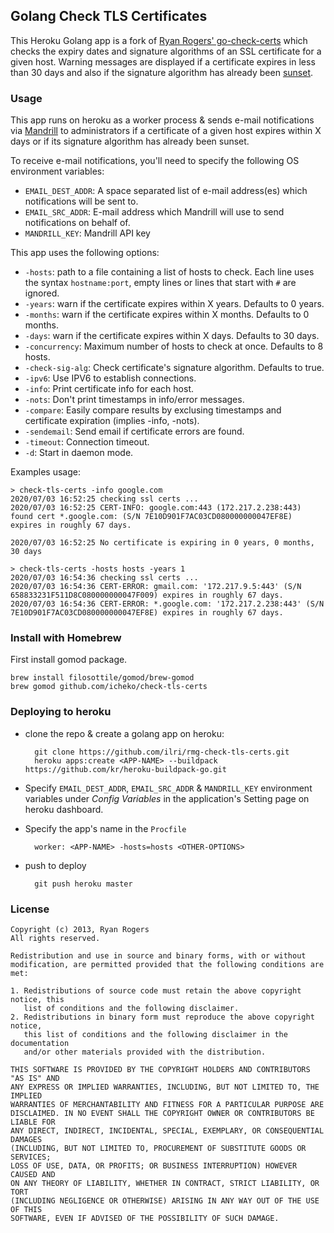 ## Golang Check TLS Certificates

This Heroku Golang app is a fork of [Ryan Rogers' go-check-certs](https://github.com/timewasted/go-check-certs) which checks the expiry dates and signature algorithms of an SSL certificate for a given host.
Warning messages are displayed if a certificate expires in less than 30 days and also if the signature algorithm has already been [sunset](http://googleonlinesecurity.blogspot.com/2014/09/gradually-sunsetting-sha-1.html).


### Usage

This app runs on heroku as a worker process & sends e-mail notifications via [Mandrill](http://mandrill.com/) to administrators if a certificate of a given host expires within X days or if its signature algorithm has already been sunset.

To receive e-mail notifications, you'll need to specify the following OS environment variables:
- `EMAIL_DEST_ADDR`: A space separated list of e-mail address(es) which notifications will be sent to.
- `EMAIL_SRC_ADDR`: E-mail address which Mandrill will use to send notifications on behalf of.
- `MANDRILL_KEY`: Mandrill API key

This app uses the following options:
- `-hosts`: path to a file containing a list of hosts to check. Each line uses the syntax `hostname:port`, empty lines or lines that start with `#` are ignored.
- `-years`: warn if the certificate expires within X years. Defaults to 0 years.
- `-months`: warn if the certificate expires within X months. Defaults to 0 months.
- `-days`: warn if the certificate expires within X days. Defaults to 30 days.
- `-concurrency`: Maximum number of hosts to check at once. Defaults to 8 hosts.
- `-check-sig-alg`: Check certificate's signature algorithm. Defaults to true.
- `-ipv6`: Use IPV6 to establish connections.
- `-info`: Print certificate info for each host.
- `-nots`: Don't print timestamps in info/error messages.
- `-compare`: Easily compare results by exclusing timestamps and certificate expiration (implies -info, -nots).
- `-sendemail`: Send email if certificate errors are found.
- `-timeout`: Connection timeout.
- `-d`: Start in daemon mode.

Examples usage:
```
> check-tls-certs -info google.com
2020/07/03 16:52:25 checking ssl certs ...
2020/07/03 16:52:25 CERT-INFO: google.com:443 (172.217.2.238:443) found cert *.google.com: (S/N 7E10D901F7AC03CD080000000047EF8E) expires in roughly 67 days.

2020/07/03 16:52:25 No certificate is expiring in 0 years, 0 months, 30 days
```
```
> check-tls-certs -hosts hosts -years 1
2020/07/03 16:54:36 checking ssl certs ...
2020/07/03 16:54:36 CERT-ERROR: gmail.com: '172.217.9.5:443' (S/N 658833231F511D8C080000000047F009) expires in roughly 67 days.
2020/07/03 16:54:36 CERT-ERROR: *.google.com: '172.217.2.238:443' (S/N 7E10D901F7AC03CD080000000047EF8E) expires in roughly 67 days.
```

### Install with Homebrew

First install gomod package.
```
brew install filosottile/gomod/brew-gomod
brew gomod github.com/icheko/check-tls-certs
```

### Deploying to heroku
- clone the repo & create a golang app on heroku:

        git clone https://github.com/ilri/rmg-check-tls-certs.git
        heroku apps:create <APP-NAME> --buildpack https://github.com/kr/heroku-buildpack-go.git

- Specify `EMAIL_DEST_ADDR`, `EMAIL_SRC_ADDR` & `MANDRILL_KEY` environment variables under _Config Variables_ in the application's Setting page on heroku dashboard.
- Specify the app's name in the `Procfile`

        worker: <APP-NAME> -hosts=hosts <OTHER-OPTIONS>
- push to deploy

        git push heroku master



### License
```
Copyright (c) 2013, Ryan Rogers
All rights reserved.

Redistribution and use in source and binary forms, with or without
modification, are permitted provided that the following conditions are met: 

1. Redistributions of source code must retain the above copyright notice, this
   list of conditions and the following disclaimer. 
2. Redistributions in binary form must reproduce the above copyright notice,
   this list of conditions and the following disclaimer in the documentation
   and/or other materials provided with the distribution. 

THIS SOFTWARE IS PROVIDED BY THE COPYRIGHT HOLDERS AND CONTRIBUTORS "AS IS" AND
ANY EXPRESS OR IMPLIED WARRANTIES, INCLUDING, BUT NOT LIMITED TO, THE IMPLIED
WARRANTIES OF MERCHANTABILITY AND FITNESS FOR A PARTICULAR PURPOSE ARE
DISCLAIMED. IN NO EVENT SHALL THE COPYRIGHT OWNER OR CONTRIBUTORS BE LIABLE FOR
ANY DIRECT, INDIRECT, INCIDENTAL, SPECIAL, EXEMPLARY, OR CONSEQUENTIAL DAMAGES
(INCLUDING, BUT NOT LIMITED TO, PROCUREMENT OF SUBSTITUTE GOODS OR SERVICES;
LOSS OF USE, DATA, OR PROFITS; OR BUSINESS INTERRUPTION) HOWEVER CAUSED AND
ON ANY THEORY OF LIABILITY, WHETHER IN CONTRACT, STRICT LIABILITY, OR TORT
(INCLUDING NEGLIGENCE OR OTHERWISE) ARISING IN ANY WAY OUT OF THE USE OF THIS
SOFTWARE, EVEN IF ADVISED OF THE POSSIBILITY OF SUCH DAMAGE.
```
